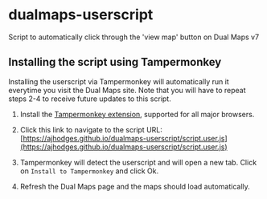 # dualmaps-userscript
Script to automatically click through the 'view map' button on Dual Maps v7

## Installing the script using Tampermonkey

Installing the userscript via Tampermonkey will automatically run it everytime you visit the Dual Maps site. Note that you will have to repeat steps 2-4 to receive future updates to this script.

1. Install the [Tampermonkey extension](https://www.tampermonkey.net/), supported for all major browsers.

2. Click this link to navigate to the script URL: [https://ajhodges.github.io/dualmaps-userscript/script.user.js](https://ajhodges.github.io/dualmaps-userscript/script.user.js)

3. Tampermonkey will detect the userscript and will open a new tab. Click on `Install to Tampermonkey` and click Ok.

4. Refresh the Dual Maps page and the maps should load automatically.
